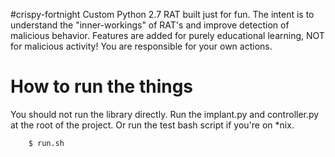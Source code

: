 #crispy-fortnight
Custom Python 2.7 RAT built just for fun. The intent is to understand the "inner-workings" of RAT's and improve detection of malicious behavior. Features are added for purely educational learning, NOT for malicious activity! You are responsible for your own actions. 

# How to run the things
You should not run the library directly. Run the implant.py and controller.py at the root of the project. Or run the test bash script if you're on \*nix.

```bash
    $ run.sh
```
